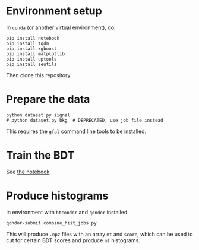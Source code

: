 # Environment setup

In `conda` (or another virtual environment), do:

```
pip install notebook
pip install tqdm
pip install xgboost
pip install matplotlib
pip install uptools
pip install seutils
```

Then clone this repository.


# Prepare the data

```
python dataset.py signal
# python dataset.py bkg  # DEPRECATED, use job file instead
```

This requires the `gfal` command line tools to be installed.


# Train the BDT

See [the notebook](bdt.ipynb).


# Produce histograms

In environment with `htcondor` and `qondor` installed:

```
qondor-submit combine_hist_jobs.py
```

This will produce `.npz` files with an array `mt` and `score`, which can be used to cut for certain BDT scores and produce `mt` histograms.

